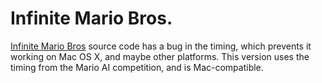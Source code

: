 Infinite Mario Bros.
======================
[Infinite Mario Bros](http://www.mojang.com/notch/mario/) source code has a bug in the timing, which prevents it working on Mac OS X, and maybe other platforms. This version uses the timing from the Mario AI competition, and is Mac-compatible.
